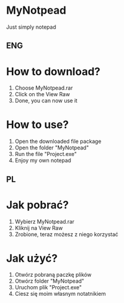 # MyNotpead
Just simply notepad




ENG
----------------------------------------
# How to download? 
1. Choose MyNotpead.rar
2. Click on the View Raw
3. Done, you can now use it

# How to use? 
1. Open the downloaded file package
2. Open the folder "MyNotpead" 
3. Run the file "Project.exe"
4. Enjoy my own notepad




PL
----------------------------------------
# Jak pobrać? 
1. Wybierz MyNotpead.rar
2. Kliknij na View Raw
3. Zrobione, teraz możesz z niego korzystać

# Jak użyć? 
1. Otwórz pobraną paczkę plików
2. Otwórz folder "MyNotpead"
3. Uruchom plik "Project.exe"
4. Ciesz się moim własnym notatnikiem 
